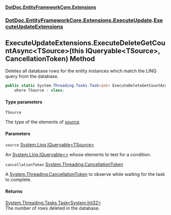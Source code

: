 #### [DotDoc\.EntityFrameworkCore\.Extensions](Home.md 'Home')
### [DotDoc\.EntityFrameworkCore\.Extensions\.ExecuteUpdate](DotDoc.EntityFrameworkCore.Extensions.ExecuteUpdate.md 'DotDoc\.EntityFrameworkCore\.Extensions\.ExecuteUpdate').[ExecuteUpdateExtensions](ExecuteUpdateExtensions.md 'DotDoc\.EntityFrameworkCore\.Extensions\.ExecuteUpdate\.ExecuteUpdateExtensions')

## ExecuteUpdateExtensions\.ExecuteDeleteGetCountAsync\<TSource\>\(this IQueryable\<TSource\>, CancellationToken\) Method

Deletes all database rows for the entity instances which match the LINQ query from the database\.

```csharp
public static System.Threading.Tasks.Task<int> ExecuteDeleteGetCountAsync<TSource>(this System.Linq.IQueryable<TSource> source, System.Threading.CancellationToken cancellationToken=default(System.Threading.CancellationToken))
    where TSource : class;
```
#### Type parameters

<a name='DotDoc.EntityFrameworkCore.Extensions.ExecuteUpdate.ExecuteUpdateExtensions.ExecuteDeleteGetCountAsync_TSource_(thisSystem.Linq.IQueryable_TSource_,System.Threading.CancellationToken).TSource'></a>

`TSource`

The type of the elements of [source](ExecuteUpdateExtensions.ExecuteDeleteGetCountAsync.G97QR4KV4O29CW7NA8M4LK6Y9.md#DotDoc.EntityFrameworkCore.Extensions.ExecuteUpdate.ExecuteUpdateExtensions.ExecuteDeleteGetCountAsync_TSource_(thisSystem.Linq.IQueryable_TSource_,System.Threading.CancellationToken).source 'DotDoc\.EntityFrameworkCore\.Extensions\.ExecuteUpdate\.ExecuteUpdateExtensions\.ExecuteDeleteGetCountAsync\<TSource\>\(this System\.Linq\.IQueryable\<TSource\>, System\.Threading\.CancellationToken\)\.source')\.
#### Parameters

<a name='DotDoc.EntityFrameworkCore.Extensions.ExecuteUpdate.ExecuteUpdateExtensions.ExecuteDeleteGetCountAsync_TSource_(thisSystem.Linq.IQueryable_TSource_,System.Threading.CancellationToken).source'></a>

`source` [System\.Linq\.IQueryable&lt;](https://learn.microsoft.com/en-us/dotnet/api/system.linq.iqueryable-1 'System\.Linq\.IQueryable\`1')[TSource](ExecuteUpdateExtensions.ExecuteDeleteGetCountAsync.G97QR4KV4O29CW7NA8M4LK6Y9.md#DotDoc.EntityFrameworkCore.Extensions.ExecuteUpdate.ExecuteUpdateExtensions.ExecuteDeleteGetCountAsync_TSource_(thisSystem.Linq.IQueryable_TSource_,System.Threading.CancellationToken).TSource 'DotDoc\.EntityFrameworkCore\.Extensions\.ExecuteUpdate\.ExecuteUpdateExtensions\.ExecuteDeleteGetCountAsync\<TSource\>\(this System\.Linq\.IQueryable\<TSource\>, System\.Threading\.CancellationToken\)\.TSource')[&gt;](https://learn.microsoft.com/en-us/dotnet/api/system.linq.iqueryable-1 'System\.Linq\.IQueryable\`1')

An [System\.Linq\.IQueryable&lt;&gt;](https://learn.microsoft.com/en-us/dotnet/api/system.linq.iqueryable-1 'System\.Linq\.IQueryable\`1') whose elements to test for a condition\.

<a name='DotDoc.EntityFrameworkCore.Extensions.ExecuteUpdate.ExecuteUpdateExtensions.ExecuteDeleteGetCountAsync_TSource_(thisSystem.Linq.IQueryable_TSource_,System.Threading.CancellationToken).cancellationToken'></a>

`cancellationToken` [System\.Threading\.CancellationToken](https://learn.microsoft.com/en-us/dotnet/api/system.threading.cancellationtoken 'System\.Threading\.CancellationToken')

A [System\.Threading\.CancellationToken](https://learn.microsoft.com/en-us/dotnet/api/system.threading.cancellationtoken 'System\.Threading\.CancellationToken') to observe while waiting for the task to complete\.

#### Returns
[System\.Threading\.Tasks\.Task&lt;](https://learn.microsoft.com/en-us/dotnet/api/system.threading.tasks.task-1 'System\.Threading\.Tasks\.Task\`1')[System\.Int32](https://learn.microsoft.com/en-us/dotnet/api/system.int32 'System\.Int32')[&gt;](https://learn.microsoft.com/en-us/dotnet/api/system.threading.tasks.task-1 'System\.Threading\.Tasks\.Task\`1')  
The number of rows deleted in the database\.